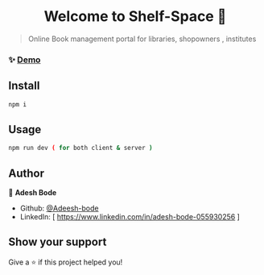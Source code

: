 <h1 align="center">Welcome to Shelf-Space 👋</h1>
<p>
</p>

> Online Book management portal for libraries, shopowners , institutes

### ✨ [Demo](https://shelf-space-frontend.vercel.app)

## Install

```sh
npm i
```

## Usage

```sh
npm run dev ( for both client & server )
```

## Author

👤 **Adesh Bode**

* Github: [@Adeesh-bode](https://github.com/Adeesh-bode)
* LinkedIn: [ https://www.linkedin.com/in/adesh-bode-055930256 ]
## Show your support

Give a ⭐️ if this project helped you!
